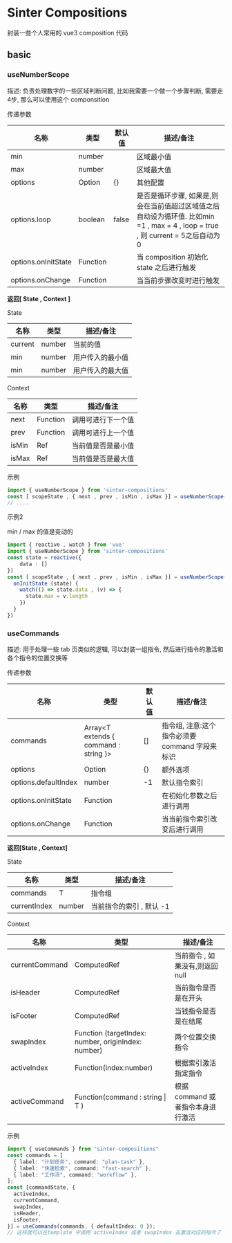 

# Sinter Compositions 
封装一些个人常用的 vue3 composition 代码 



## basic 

### useNumberScope
描述: 负责处理数字的一些区域判断问题, 比如我需要一个做一个步骤判断, 需要走4步, 那么可以使用这个 componsition 

传递参数

| 名称                | 类型     | 默认值 | 描述/备注                                                    |
| ------------------- | -------- | ------ | ------------------------------------------------------------ |
| min                 | number   |        | 区域最小值                                                   |
| max                 | number   |        | 区域最大值                                                   |
| options             | Option   | {}     | 其他配置                                                     |
| options.loop        | boolean  | false  | 是否是循环步骤, 如果是,则会在当前值超过区域值之后自动设为循环值.  比如min =1 , max = 4 , loop = true , 则 current = 5之后自动为0 |
| options.onInitState | Function |        | 当 composition 初始化 state 之后进行触发                     |
| options.onChange    | Function |        | 当当前步骤改变时进行触发                                     |

**返回[ State , Context ]**

State

| 名称    | 类型   | 描述/备注        |
| ------- | ------ | ---------------- |
| current | number | 当前的值         |
| min     | number | 用户传入的最小值 |
| min     | number | 用户传入的最大值 |

Context

| 名称  | 类型         | 描述/备注          |
| ----- | ------------ | ------------------ |
| next  | Function     | 调用可进行下一个值 |
| prev  | Function     | 调用可进行上一个值 |
| isMin | Ref<boolean> | 当前值是否是最小值 |
| isMax | Ref<boolean> | 当前值是否是最大值 |

示例


```ts
import { useNumberScope } from 'sinter-compositions'
const [ scopeState , { next , prev , isMin , isMax }] = useNumberScope(1,3)
// .... 
```

示例2

min / max 的值是变动的 

```ts
import { reactive , watch } from 'vue'
import { useNumberScope } from 'sinter-compositions'
const state = reactive({
  	data : []
})
const [ scopeState , { next , prev , isMin , isMax }] = useNumberScope(0 ,state.data.length, {
  onInitState (state) {
    watch(() => state.data , (v) => {
      state.max = v.length
    })
  }
})
```





### useCommands

描述: 用于处理一些 tab 页类似的逻辑, 可以封装一组指令, 然后进行指令的激活和各个指令的位置交换等

传递参数

| 名称                 | 类型                                  | 默认值 | 描述/备注                                      |
| -------------------- | ------------------------------------- | ------ | ---------------------------------------------- |
| commands             | Array<T extends { command : string }> | []     | 指令组, 注意:这个指令必须要 command 字段来标识 |
| options              | Option                                | {}     | 额外选项                                       |
| options.defaultIndex | number                                | -1     | 默认指令索引                                   |
| options.onInitState  | Function                              |        | 在初始化参数之后进行调用                       |
| options.onChange     | Function                              |        | 当当前指令索引改变后进行调用                   |

**返回[State , Context]**

State 

| 名称         | 类型   | 描述/备注                 |
| ------------ | ------ | ------------------------- |
| commands     | T      | 指令组                    |
| currentIndex | number | 当前指令的索引 , 默认  -1 |

Context 

| 名称           | 类型                                                | 描述/备注                         |
| -------------- | --------------------------------------------------- | --------------------------------- |
| currentCommand | ComputedRef<T>                                      | 当前指令 , 如果没有,则返回null    |
| isHeader       | ComputedRef<boolean>                                | 当前指令是否是在开头              |
| isFooter       | ComputedRef<boolean>                                | 当钱指令是否是在结尾              |
| swapIndex      | Function (targetIndex: number, originIndex: number) | 两个位置交换指令                  |
| activeIndex    | Function(index:number)                              | 根据索引激活指定指令              |
| activeCommand  | Function(command : string  \| T )                   | 根据 command 或者指令本身进行激活 |

示例 

```ts
import { useCommands } from "sinter-compositions"
const commands = [
  { label: "计划任务", command: "plan-task" },
  { label: "快速检索", command: "fast-search" },
  { label: "工作流", command: "workflow" },
];
const [commandState, {
  activeIndex,
  currentCommand,
  swapIndex,
  isHeader,
  isFooter,
}] = useCommands(commands, { defaultIndex: 0 });
// 这样就可以在template 中调用 activeIndex 或者 swapIndex 去激活对应的指令了 , 如果需要判断还可以使用 isHeader 和 isFooter 
```

